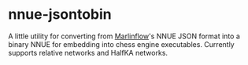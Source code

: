 # nnue-jsontobin

A little utility for converting from [Marlinflow](https://github.com/dsekercioglu/marlinflow)'s NNUE JSON format into a binary NNUE for embedding into chess engine executables.
Currently supports relative networks and HalfKA networks.